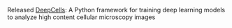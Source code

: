 Released <a href='https://github.com/yhr91/DeepCells' >DeepCells</a>: A Python framework for training deep learning models to analyze high content cellular microscopy images
